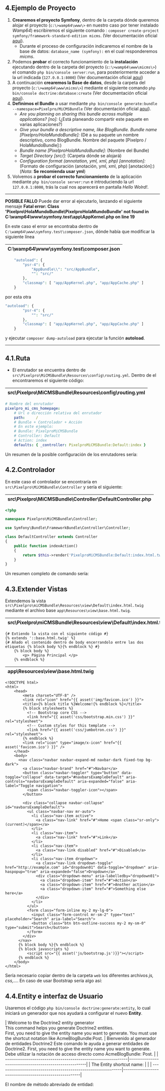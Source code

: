 4.Ejemplo de Proyecto
----------------------
1. **Crearemos el proyecto Symfony**, dentro de la carpeta dónde queremos alojar el proyecto (`c:\>wamp64\www\>` en nuestro caso por tener instalado *Wamp64*) escribiremos el siguiente comando : `composer create-project symfony/framework-standard-edition micms`.  (Ver documentación oficial [aquí](https://symfony.com/doc/current/setup.html#creating-symfony-applications-with-composer)).
   * Durante el proceso de configuración indicaremos el nombre de la base de datos: `database_name (symfony):` en el cual responderemos *micms*.
2. Podemos **probar** el correcto funcionamiento de la **instalación** ejecutando dentro de la carpeta del proyecto (`c:\>wamp64\www\micms\>`) el comando `php bin/console server:run`, para posteriormente acceder a la url indicada (`127.0.0.1:8000`) (Ver documentación oficial [aquí](https://symfony.com/doc/current/setup.html#running-the-symfony-application))
3. A continuación **crearemos la Base de datos**, desde la carpeta del proyecto (`c:\>wamp64\www\micms\>`) mediante el siguiente comando `php bin/console doctrine:database:create` (Ver documentación oficial [aquí](https://symfony.com/doc/current/doctrine.html#configuring-the-database)).
4. **Definimos el Bundle** a usar mediante `php bin/console generate:bundle --namespace=Pixelpro/MiCMSBundle` (Ver documentación oficial [aquí](https://symfony.com/doc/current/bundles/SensioGeneratorBundle/commands/generate_bundle.html)).
   * *Are you planning on sharing this bundle across multiple applications? [no]:* (¿Está planeando compartir este paquete en varias aplicaciones?)
   * *Give your bundle a descriptive name, like BlogBundle. Bundle name [Pixelpro/HolaMundoBundle]:* (Dé a su paquete un nombre descriptivo, como BlogBundle. Nombre del paquete [Pixelpro / HolaMundoBundle]:)
   * *Bundle name [PixelproHolaMundoBundle]:* (Nombre del Bundle)
   * *Target Directory [src/]:* (Carpeta dónde se alojará)
   * *Configuration format (annotation, yml, xml, php) [annotation]:* (Formato de configuración (anotación, yml, xml, php) [anotación]:) (*Nota*: **Se recomienda usar yml**)
5. Volvemos a **probar el correcto funcionamiento** de la aplicación mediante `php bin/console server:run` e introduciendo la url `127.0.0.1:8000`, trás la cual nos aparecerá en pantalla *Hello Wolrd!*.

---------------------------------------------------------
**POSIBLE FALLO**
Puede dar error al ejecutarlo, lanzando el siguiente mensaje **Fatal error: Class 'Pixelpro\HolaMundoBundle\PixelproHolaMundoBundle' not found in C:\wamp64\www\symfony.test\app\AppKernel.php on line 19**

En este caso el error se encontraba dentro de `C:\wamp64\www\symfony.test\composer.json`, dónde había que modificar la siguiente línea 

| C:\wamp64\www\symfony.test\composer.json |
|------------------------------------------|

```php
    "autoload": {
        "psr-4": {
            "AppBundle\\": "src/AppBundle",
            "": "src/"
        },
        "classmap": [ "app/AppKernel.php", "app/AppCache.php" ]
    }
```

por esta otra 

```php
"autoload": {
        "psr-4": {
            "": "src/"
        },
        "classmap": [ "app/AppKernel.php", "app/AppCache.php" ]
    }
```

y ejecutar `composer dump-autoload` para ejecutar la función **autoload**. 

---------------------------------------------------------

4.1.Ruta
---------
* El enrutador se encuentra dentro de `src\Pixelpro\MiCMSBundle\Resources\config\routing.yml`. Dentro de el encontraremos el siguiente código:

| src\Pixelpro\MiCMSBundle\Resources\config\routing.yml |
|-------------------------------------------------------|

```yml
# Nombre del enrutador
pixelpro_mi_cms_homepage:
    # Url o dirección relativa del enrutador
    path:     /
    # Bundle + Controlador + Acción
    # En este ejemplo:
    # Bundle: PixelproMiCMSBundle
    # Controller: Default
    # Action: index
    defaults: { _controller: PixelproMiCMSBundle:Default:index }
```

Un resumen de la posible configuración de los enrutadores sería:

4.2.Controlador
---------------

En este caso el controlador se encontraría en `src\Pixelpro\MiCMSBundle\Controller` y sería el siguiente:

| src\Pixelpro\MiCMSBundle\Controller\DefaultController.php |
|-----------------------------------------------------------|

```php
<?php

namespace Pixelpro\MiCMSBundle\Controller;

use Symfony\Bundle\FrameworkBundle\Controller\Controller;

class DefaultController extends Controller
{
    public function indexAction()
    {
        return $this->render('PixelproMiCMSBundle:Default:index.html.twig');
    }
}
```

Un resumen completo de comando sería:


4.3.Extender Vistas
-------------------

Extendemos la vista `src\Pixelpro\miCMSBundle\Resources\view\Default\index.html.twig` mediante el archivo base `app\Resources\view\base.html.twig`.

| src\Pixelpro\miCMSBundle\Resources\view\Default\index.html.twig |
|-----------------------------------------------------------------|

```twig
{# Extiendo la vista con el siguiente código #}
{% extends '::base.html.twig' %} 
{# Añado el contenido dentro de body encerrandolo entre las dos etiquetas {% block body %}{% endblock %} #}
    {% block body %}
        <p> Página Principal </p>
    {% endblock %}
```

| app\Resources\view\base.html.twig |
|-----------------------------------|

```twig
<!DOCTYPE html>
<html>
    <head>
        <meta charset="UTF-8" />
        <link rel="icon" href="{{ asset('img/favicon.ico') }}">
        <title>{% block title %}Welcome!{% endblock %}</title>
        {% block stylesheets %}
          <!-- Bootstrap core CSS -->
          <link href="{{ asset('css/bootstrap.min.css') }}" rel="stylesheet">
          <!-- Custom styles for this template -->
          <link href="{{ asset('css/jumbotron.css') }}" rel="stylesheet">
        {% endblock %}
        <link rel="icon" type="image/x-icon" href="{{ asset('favicon.ico') }}" />
    </head>
    <body>
      <nav class="navbar navbar-expand-md navbar-dark fixed-top bg-dark">
        <a class="navbar-brand" href="#">Navbar</a>
        <button class="navbar-toggler" type="button" data-toggle="collapse" data-target="#navbarsExampleDefault" aria-controls="navbarsExampleDefault" aria-expanded="false" aria-label="Toggle navigation">
          <span class="navbar-toggler-icon"></span>
        </button>

        <div class="collapse navbar-collapse" id="navbarsExampleDefault">
          <ul class="navbar-nav mr-auto">
            <li class="nav-item active">
              <a class="nav-link" href="#">Home <span class="sr-only">(current)</span></a>
            </li>
            <li class="nav-item">
              <a class="nav-link" href="#">Link</a>
            </li>
            <li class="nav-item">
              <a class="nav-link disabled" href="#">Disabled</a>
            </li>
            <li class="nav-item dropdown">
              <a class="nav-link dropdown-toggle" href="http://example.com" id="dropdown01" data-toggle="dropdown" aria-haspopup="true" aria-expanded="false">Dropdown</a>
              <div class="dropdown-menu" aria-labelledby="dropdown01">
                <a class="dropdown-item" href="#">Action</a>
                <a class="dropdown-item" href="#">Another action</a>
                <a class="dropdown-item" href="#">Something else here</a>
              </div>
            </li>
          </ul>
          <form class="form-inline my-2 my-lg-0">
            <input class="form-control mr-sm-2" type="text" placeholder="Search" aria-label="Search">
            <button class="btn btn-outline-success my-2 my-sm-0" type="submit">Search</button>
          </form>
        </div>
      </nav>
      {% block body %}{% endblock %}
      {% block javascripts %}
          <script src="{{ asset('js/bootstrap.js')}}"></script>
      {% endblock %}
    </body>
</html>
```

Sería necesario copiar dentro de la carpeta `web` los diferentes archivos *js, css,...*. En caso de usar Bootstrap sería algo así:

4.4.Entity e interfaz de Usuario
--------------------------------

Usaremos el código `php bin/console doctrine:generate:entity`, lo cual iniciará un generador que nos ayudará a configurar el nuevo **Entity**.

| Welcome to the Doctrine2 entity generator                     
This command helps you generate Doctrine2 entities.           
First, you need to give the entity name you want to generate. 
You must use the shortcut notation like AcmeBlogBundle:Post.  | Bienvenido al generador de entidades Doctrine2
Este comando le ayuda a generar entidades de Doctrine2.
First, you need to give the entity name you want to generate.
Debe utilizar la notación de acceso directo como AcmeBlogBundle: Post. |
| --------------------------------------------------------------|--------------------------------------------------------|
| The Entity shortcut name:                                     |                                                        |
| --------------------------------------------------------------|--------------------------------------------------------|

El nombre de método abreviado de entidad:
